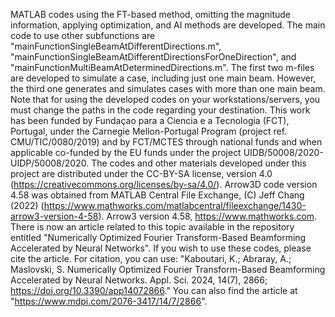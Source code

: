 MATLAB codes using the FT-based method, omitting the magnitude information, applying optimization, and AI methods are developed.
The main code to use other subfunctions are "mainFunctionSingleBeamAtDifferentDirections.m", "mainFunctionSingleBeamAtDifferentDirectionsForOneDirection", and "mainFunctionMultiBeamAtDeterminedDirections.m".
The first two m-files are developed to simulate a case, including just one main beam. However, the third one generates and simulates cases with more than one main beam. Note that for using the developed codes on your workstations/servers, you must change the paths in the code regarding your destination.
This work has been funded by Fundaçao para a Ciencia e a Tecnologia (FCT), Portugal, under the Carnegie Mellon-Portugal Program (project ref. CMU/TIC/0080/2019) and by FCT/MCTES through national funds and when applicable co-funded by the EU funds under the project UIDB/50008/2020-UIDP/50008/2020.
The codes and other materials developed under this project are distributed under the CC-BY-SA license, version 4.0 (https://creativecommons.org/licenses/by-sa/4.0/).
Arrow3D code version 4.58 was obtained from MATLAB Central File Exchange, (C) Jeff Chang (2022) (https://www.mathworks.com/matlabcentral/fileexchange/1430-arrow3-version-4-58). Arrow3 version 4.58, https://www.mathworks.com.
There is now an article related to this topic available in the repository entitled "Numerically Optimized Fourier Transform-Based Beamforming Accelerated by Neural Networks". If you wish to use these codes, please cite the article.
For citation, you can use: "Kaboutari, K.; Abraray, A.; Maslovski, S. Numerically Optimized Fourier Transform-Based Beamforming Accelerated by Neural Networks. Appl. Sci. 2024, 14(7), 2866; https://doi.org/10.3390/app14072866."
You can also find the article at "https://www.mdpi.com/2076-3417/14/7/2866".
